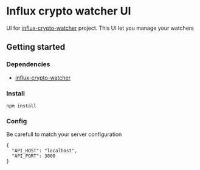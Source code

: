 # Influx crypto watcher UI

UI for [influx-crypto-watcher](https://github.com/clementpl/influx-crypto-watcher) project.
This UI let you manage your watchers

## Getting started

### Dependencies

- [influx-crypto-watcher](https://github.com/clementpl/influx-crypto-watcher)

### Install

```
npm install
```

### Config

Be carefull to match your server configuration

```
{
  "API_HOST": "localhost",
  "API_PORT": 3000
}
```
